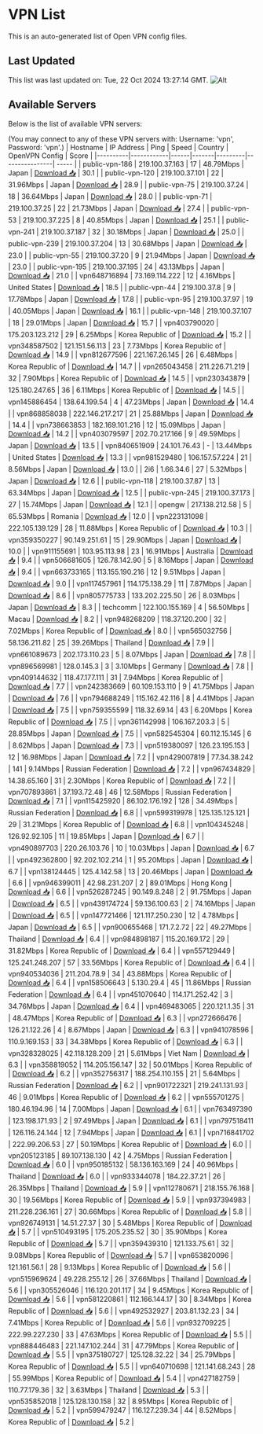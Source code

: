 # VPN List

This is an auto-generated list of Open VPN config files.

## Last Updated

This list was last updated on: Tue, 22 Oct 2024 13:27:14 GMT.
![Alt](https://repobeats.axiom.co/api/embed/186b98318ef1479477931607c1ad7d823f12451f.svg "Repobeats analytics image")

## Available Servers

Below is the list of available VPN servers:

(You may connect to any of these VPN servers with: Username: 'vpn', Password: 'vpn'.)
| Hostname | IP Address | Ping | Speed | Country | OpenVPN Config | Score |
|----------|------------|------|-------|---------|----------------| ----- |
| public-vpn-186 | 219.100.37.163 | 17 | 48.79Mbps | Japan | [Download 📥](./configs/server_0_JP.ovpn) | 30.1 |
| public-vpn-120 | 219.100.37.101 | 22 | 31.96Mbps | Japan | [Download 📥](./configs/server_1_JP.ovpn) | 28.9 |
| public-vpn-75 | 219.100.37.24 | 18 | 36.64Mbps | Japan | [Download 📥](./configs/server_2_JP.ovpn) | 28.0 |
| public-vpn-71 | 219.100.37.25 | 22 | 21.73Mbps | Japan | [Download 📥](./configs/server_3_JP.ovpn) | 27.4 |
| public-vpn-53 | 219.100.37.225 | 8 | 40.85Mbps | Japan | [Download 📥](./configs/server_4_JP.ovpn) | 25.1 |
| public-vpn-241 | 219.100.37.187 | 32 | 30.18Mbps | Japan | [Download 📥](./configs/server_5_JP.ovpn) | 25.0 |
| public-vpn-239 | 219.100.37.204 | 13 | 30.68Mbps | Japan | [Download 📥](./configs/server_6_JP.ovpn) | 23.0 |
| public-vpn-55 | 219.100.37.20 | 9 | 21.94Mbps | Japan | [Download 📥](./configs/server_7_JP.ovpn) | 23.0 |
| public-vpn-195 | 219.100.37.195 | 24 | 43.13Mbps | Japan | [Download 📥](./configs/server_8_JP.ovpn) | 21.0 |
| vpn648716894 | 73.169.114.222 | 12 | 4.16Mbps | United States | [Download 📥](./configs/server_9_US.ovpn) | 18.5 |
| public-vpn-44 | 219.100.37.8 | 9 | 17.78Mbps | Japan | [Download 📥](./configs/server_10_JP.ovpn) | 17.8 |
| public-vpn-95 | 219.100.37.97 | 19 | 40.05Mbps | Japan | [Download 📥](./configs/server_11_JP.ovpn) | 16.1 |
| public-vpn-148 | 219.100.37.107 | 18 | 29.01Mbps | Japan | [Download 📥](./configs/server_12_JP.ovpn) | 15.7 |
| vpn403790020 | 175.203.123.212 | 29 | 6.25Mbps | Korea Republic of | [Download 📥](./configs/server_13_KR.ovpn) | 15.2 |
| vpn348587502 | 121.151.56.113 | 23 | 7.73Mbps | Korea Republic of | [Download 📥](./configs/server_14_KR.ovpn) | 14.9 |
| vpn812677596 | 221.167.26.145 | 26 | 6.48Mbps | Korea Republic of | [Download 📥](./configs/server_15_KR.ovpn) | 14.7 |
| vpn265043458 | 211.226.71.219 | 32 | 7.90Mbps | Korea Republic of | [Download 📥](./configs/server_16_KR.ovpn) | 14.5 |
| vpn230343879 | 125.180.247.65 | 36 | 6.11Mbps | Korea Republic of | [Download 📥](./configs/server_17_KR.ovpn) | 14.5 |
| vpn145886454 | 138.64.199.54 | 4 | 47.23Mbps | Japan | [Download 📥](./configs/server_18_JP.ovpn) | 14.4 |
| vpn868858038 | 222.146.217.217 | 21 | 25.88Mbps | Japan | [Download 📥](./configs/server_19_JP.ovpn) | 14.4 |
| vpn738663853 | 182.169.101.216 | 12 | 15.09Mbps | Japan | [Download 📥](./configs/server_20_JP.ovpn) | 14.2 |
| vpn403079597 | 202.70.217.166 | 9 | 49.59Mbps | Japan | [Download 📥](./configs/server_21_JP.ovpn) | 13.5 |
| vpn840651909 | 24.101.76.43 | - | 13.44Mbps | United States | [Download 📥](./configs/server_22_US.ovpn) | 13.3 |
| vpn981529480 | 106.157.57.224 | 21 | 8.56Mbps | Japan | [Download 📥](./configs/server_23_JP.ovpn) | 13.0 |
| 2i6 | 1.66.34.6 | 27 | 5.32Mbps | Japan | [Download 📥](./configs/server_24_JP.ovpn) | 12.6 |
| public-vpn-118 | 219.100.37.87 | 13 | 63.34Mbps | Japan | [Download 📥](./configs/server_25_JP.ovpn) | 12.5 |
| public-vpn-245 | 219.100.37.173 | 27 | 15.74Mbps | Japan | [Download 📥](./configs/server_26_JP.ovpn) | 12.1 |
| opengw | 217.138.212.58 | 5 | 65.53Mbps | Romania | [Download 📥](./configs/server_27_RO.ovpn) | 12.0 |
| vpn223131098 | 222.105.139.129 | 28 | 11.88Mbps | Korea Republic of | [Download 📥](./configs/server_28_KR.ovpn) | 10.3 |
| vpn359350227 | 90.149.251.61 | 15 | 29.90Mbps | Japan | [Download 📥](./configs/server_29_JP.ovpn) | 10.0 |
| vpn911155691 | 103.95.113.98 | 23 | 16.91Mbps | Australia | [Download 📥](./configs/server_30_AU.ovpn) | 9.4 |
| vpn506681605 | 126.78.142.90 | 5 | 8.16Mbps | Japan | [Download 📥](./configs/server_31_JP.ovpn) | 9.4 |
| vpn663733165 | 113.155.190.216 | 12 | 9.51Mbps | Japan | [Download 📥](./configs/server_32_JP.ovpn) | 9.0 |
| vpn117457961 | 114.175.138.29 | 11 | 7.87Mbps | Japan | [Download 📥](./configs/server_33_JP.ovpn) | 8.6 |
| vpn805775733 | 133.202.225.50 | 26 | 8.03Mbps | Japan | [Download 📥](./configs/server_34_JP.ovpn) | 8.3 |
| techcomm | 122.100.155.169 | 4 | 56.50Mbps | Macau | [Download 📥](./configs/server_35_MO.ovpn) | 8.2 |
| vpn948268209 | 118.37.120.200 | 32 | 7.02Mbps | Korea Republic of | [Download 📥](./configs/server_36_KR.ovpn) | 8.0 |
| vpn565032756 | 58.136.211.82 | 25 | 39.26Mbps | Thailand | [Download 📥](./configs/server_37_TH.ovpn) | 7.9 |
| vpn661089673 | 202.173.110.23 | 5 | 8.07Mbps | Japan | [Download 📥](./configs/server_38_JP.ovpn) | 7.8 |
| vpn896569981 | 128.0.145.3 | 3 | 3.10Mbps | Germany | [Download 📥](./configs/server_39_DE.ovpn) | 7.8 |
| vpn409144632 | 118.47.177.111 | 31 | 7.94Mbps | Korea Republic of | [Download 📥](./configs/server_40_KR.ovpn) | 7.7 |
| vpn242383669 | 60.109.153.110 | 9 | 41.75Mbps | Japan | [Download 📥](./configs/server_41_JP.ovpn) | 7.6 |
| vpn794688249 | 115.162.42.116 | 8 | 4.41Mbps | Japan | [Download 📥](./configs/server_42_JP.ovpn) | 7.5 |
| vpn759355599 | 118.32.69.14 | 43 | 6.20Mbps | Korea Republic of | [Download 📥](./configs/server_43_KR.ovpn) | 7.5 |
| vpn361142998 | 106.167.203.3 | 5 | 28.85Mbps | Japan | [Download 📥](./configs/server_44_JP.ovpn) | 7.5 |
| vpn582545304 | 60.112.15.145 | 6 | 8.62Mbps | Japan | [Download 📥](./configs/server_45_JP.ovpn) | 7.3 |
| vpn519380097 | 126.23.195.153 | 12 | 16.98Mbps | Japan | [Download 📥](./configs/server_46_JP.ovpn) | 7.2 |
| vpn429007819 | 77.34.38.242 | 141 | 9.14Mbps | Russian Federation | [Download 📥](./configs/server_47_RU.ovpn) | 7.2 |
| vpn967434829 | 14.38.65.160 | 31 | 2.30Mbps | Korea Republic of | [Download 📥](./configs/server_48_KR.ovpn) | 7.2 |
| vpn707893861 | 37.193.72.48 | 46 | 12.58Mbps | Russian Federation | [Download 📥](./configs/server_49_RU.ovpn) | 7.1 |
| vpn115425920 | 86.102.176.192 | 128 | 34.49Mbps | Russian Federation | [Download 📥](./configs/server_50_RU.ovpn) | 6.8 |
| vpn599319978 | 125.135.125.121 | 29 | 31.21Mbps | Korea Republic of | [Download 📥](./configs/server_51_KR.ovpn) | 6.8 |
| vpn104345248 | 126.92.92.105 | 11 | 19.85Mbps | Japan | [Download 📥](./configs/server_52_JP.ovpn) | 6.7 |
| vpn490897703 | 220.26.103.76 | 10 | 10.03Mbps | Japan | [Download 📥](./configs/server_53_JP.ovpn) | 6.7 |
| vpn492362800 | 92.202.102.214 | 1 | 95.20Mbps | Japan | [Download 📥](./configs/server_54_JP.ovpn) | 6.7 |
| vpn138124445 | 125.4.142.58 | 13 | 20.46Mbps | Japan | [Download 📥](./configs/server_55_JP.ovpn) | 6.6 |
| vpn946399011 | 42.98.231.207 | 2 | 89.01Mbps | Hong Kong | [Download 📥](./configs/server_56_HK.ovpn) | 6.6 |
| vpn526287245 | 90.149.8.248 | 2 | 91.75Mbps | Japan | [Download 📥](./configs/server_57_JP.ovpn) | 6.5 |
| vpn439174724 | 59.136.100.63 | 2 | 74.16Mbps | Japan | [Download 📥](./configs/server_58_JP.ovpn) | 6.5 |
| vpn147721466 | 121.117.250.230 | 12 | 4.78Mbps | Japan | [Download 📥](./configs/server_59_JP.ovpn) | 6.5 |
| vpn900655468 | 171.7.2.72 | 22 | 49.27Mbps | Thailand | [Download 📥](./configs/server_60_TH.ovpn) | 6.4 |
| vpn984898187 | 115.20.169.172 | 29 | 31.82Mbps | Korea Republic of | [Download 📥](./configs/server_61_KR.ovpn) | 6.4 |
| vpn557129449 | 125.241.248.207 | 57 | 33.56Mbps | Korea Republic of | [Download 📥](./configs/server_62_KR.ovpn) | 6.4 |
| vpn940534036 | 211.204.78.9 | 34 | 43.88Mbps | Korea Republic of | [Download 📥](./configs/server_63_KR.ovpn) | 6.4 |
| vpn158506643 | 5.130.29.4 | 45 | 11.86Mbps | Russian Federation | [Download 📥](./configs/server_64_RU.ovpn) | 6.4 |
| vpn451070640 | 114.171.252.42 | 3 | 34.76Mbps | Japan | [Download 📥](./configs/server_65_JP.ovpn) | 6.4 |
| vpn469483065 | 220.121.1.35 | 31 | 48.47Mbps | Korea Republic of | [Download 📥](./configs/server_66_KR.ovpn) | 6.3 |
| vpn272666476 | 126.21.122.26 | 4 | 8.67Mbps | Japan | [Download 📥](./configs/server_67_JP.ovpn) | 6.3 |
| vpn941078596 | 110.9.169.153 | 33 | 34.38Mbps | Korea Republic of | [Download 📥](./configs/server_68_KR.ovpn) | 6.3 |
| vpn328328025 | 42.118.128.209 | 21 | 5.61Mbps | Viet Nam | [Download 📥](./configs/server_69_VN.ovpn) | 6.3 |
| vpn358819052 | 114.205.156.147 | 32 | 50.01Mbps | Korea Republic of | [Download 📥](./configs/server_70_KR.ovpn) | 6.2 |
| vpn352756317 | 188.254.110.155 | 21 | 5.64Mbps | Russian Federation | [Download 📥](./configs/server_71_RU.ovpn) | 6.2 |
| vpn901722321 | 219.241.131.93 | 46 | 9.01Mbps | Korea Republic of | [Download 📥](./configs/server_72_KR.ovpn) | 6.2 |
| vpn555701275 | 180.46.194.96 | 14 | 7.00Mbps | Japan | [Download 📥](./configs/server_73_JP.ovpn) | 6.1 |
| vpn763497390 | 123.198.171.93 | 2 | 97.49Mbps | Japan | [Download 📥](./configs/server_74_JP.ovpn) | 6.1 |
| vpn797518411 | 126.116.24.144 | 12 | 7.94Mbps | Japan | [Download 📥](./configs/server_75_JP.ovpn) | 6.1 |
| vpn716841702 | 222.99.206.53 | 27 | 50.19Mbps | Korea Republic of | [Download 📥](./configs/server_76_KR.ovpn) | 6.0 |
| vpn205123185 | 89.107.138.130 | 42 | 4.75Mbps | Russian Federation | [Download 📥](./configs/server_77_RU.ovpn) | 6.0 |
| vpn950185132 | 58.136.163.169 | 24 | 40.96Mbps | Thailand | [Download 📥](./configs/server_78_TH.ovpn) | 6.0 |
| vpn933344078 | 184.22.37.21 | 26 | 26.35Mbps | Thailand | [Download 📥](./configs/server_79_TH.ovpn) | 5.9 |
| vpn112780671 | 218.155.76.168 | 30 | 19.56Mbps | Korea Republic of | [Download 📥](./configs/server_80_KR.ovpn) | 5.9 |
| vpn937394983 | 211.228.236.161 | 27 | 30.66Mbps | Korea Republic of | [Download 📥](./configs/server_81_KR.ovpn) | 5.8 |
| vpn926749131 | 14.51.27.37 | 30 | 5.48Mbps | Korea Republic of | [Download 📥](./configs/server_82_KR.ovpn) | 5.7 |
| vpn510493195 | 175.205.235.52 | 30 | 35.90Mbps | Korea Republic of | [Download 📥](./configs/server_83_KR.ovpn) | 5.7 |
| vpn359439310 | 121.133.75.61 | 32 | 9.08Mbps | Korea Republic of | [Download 📥](./configs/server_84_KR.ovpn) | 5.7 |
| vpn653820096 | 121.161.56.1 | 28 | 9.13Mbps | Korea Republic of | [Download 📥](./configs/server_85_KR.ovpn) | 5.6 |
| vpn515969624 | 49.228.255.12 | 26 | 37.66Mbps | Thailand | [Download 📥](./configs/server_86_TH.ovpn) | 5.6 |
| vpn305526046 | 116.120.201.117 | 34 | 9.45Mbps | Korea Republic of | [Download 📥](./configs/server_87_KR.ovpn) | 5.6 |
| vpn581220861 | 112.166.144.17 | 30 | 8.34Mbps | Korea Republic of | [Download 📥](./configs/server_88_KR.ovpn) | 5.6 |
| vpn492532927 | 203.81.132.23 | 34 | 7.41Mbps | Korea Republic of | [Download 📥](./configs/server_89_KR.ovpn) | 5.6 |
| vpn932709225 | 222.99.227.230 | 33 | 47.63Mbps | Korea Republic of | [Download 📥](./configs/server_90_KR.ovpn) | 5.5 |
| vpn888446483 | 221.147.102.244 | 31 | 47.79Mbps | Korea Republic of | [Download 📥](./configs/server_91_KR.ovpn) | 5.5 |
| vpn375180727 | 125.128.32.22 | 34 | 25.79Mbps | Korea Republic of | [Download 📥](./configs/server_92_KR.ovpn) | 5.5 |
| vpn640710698 | 121.141.68.243 | 28 | 55.99Mbps | Korea Republic of | [Download 📥](./configs/server_93_KR.ovpn) | 5.4 |
| vpn427182759 | 110.77.179.36 | 32 | 3.63Mbps | Thailand | [Download 📥](./configs/server_94_TH.ovpn) | 5.3 |
| vpn535852018 | 125.128.130.158 | 32 | 8.95Mbps | Korea Republic of | [Download 📥](./configs/server_95_KR.ovpn) | 5.2 |
| vpn599479247 | 116.127.239.34 | 44 | 8.52Mbps | Korea Republic of | [Download 📥](./configs/server_96_KR.ovpn) | 5.2 |
